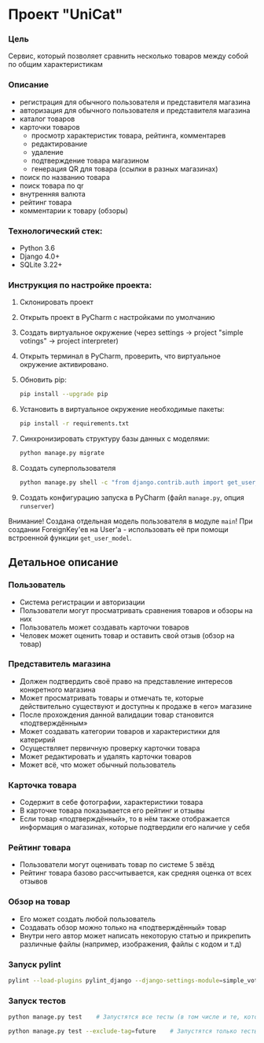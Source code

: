 # Проект "UniCat"

### Цель
Сервис, который позволяет сравнить несколько товаров между собой по общим характеристикам

### Описание
- регистрация для обычного пользователя и представителя магазина
- авторизация для обычного пользователя и представителя магазина
- каталог товаров
- карточки товаров
    - просмотр характеристик товара, рейтинга, комментарев
    - редактирование
    - удаление
    - подтверждение товара магазином
    + генерация QR для товара (ссылки в разных магазинах)
- поиск по названию товара
- поиск товара по qr
- внутренняя валюта
- рейтинг товара
- комментарии к товару (обзоры)

### Технологический стек:
- Python 3.6
- Django 4.0+
- SQLite 3.22+

### Инструкция по настройке проекта:
1. Склонировать проект
2. Открыть проект в PyCharm с наcтройками по умолчанию
3. Создать виртуальное окружение (через settings -> project "simple votings" -> project interpreter)
4. Открыть терминал в PyCharm, проверить, что виртуальное окружение активировано.
5. Обновить pip:
   ```bash
   pip install --upgrade pip
   ```
6. Установить в виртуальное окружение необходимые пакеты: 
   ```bash
   pip install -r requirements.txt
   ```

7. Синхронизировать структуру базы данных с моделями: 
   ```bash
   python manage.py migrate
   ```

8. Создать суперпользователя
   ```bash
   python manage.py shell -c "from django.contrib.auth import get_user_model; get_user_model().objects.create_superuser('vasya', '1@abc.net', 'promprog')"
   ```

9. Создать конфигурацию запуска в PyCharm (файл `manage.py`, опция `runserver`)

Внимание! Создана отдельная модель пользователя в модуле `main`! 
При создании ForeignKey'ев на User'а - использовать её при помощи встроенной функции `get_user_model`.

## Детальное описание

### Пользователь 

* Система регистрации и авторизации 
* Пользователи могут просматривать сравнения товаров и обзоры на них
* Пользователь может создавать карточки товаров
* Человек может оценить товар и оставить свой отзыв (обзор на товар)

### Представитель магазина

* Должен подтвердить своё право на представление интересов конкретного магазина
* Может просматривать товары и отмечать те, которые действительно существуют и доступны к продаже в «его» магазине
* После прохождения данной валидации товар становится «подтверждённым»
* Может создавать категории товаров и характеристики для катеририй
* Осуществляет первичную проверку карточки товара
* Может редактировать и удалять карточки товаров
* Может всё, что может обычный пользователь

### Карточка товара

* Содержит в себе фотографии, характеристики товара
* В карточке товара показывается его рейтинг и отзывы
* Если товар «подтверждённый», то в нём также отображается информация о магазинах, которые подтвердили его наличие у себя

### Рейтинг товара

* Пользователи могут оценивать товар по системе 5 звёзд
* Рейтинг товара базово рассчитывается, как средняя оценка от всех отзывов 

### Обзор на товар

* Его может создать любой пользователь 
* Создавать обзор можно только на «подтверждённый» товар
* Внутри него автор может написать некоторую статью и прикрепить различные файлы (например, изображения, файлы с кодом и т.д)

### Запуск pylint
```bash
pylint --load-plugins pylint_django --django-settings-module=simple_votings.settings -j 0 main simple_votings manage.py 
```

### Запуск тестов
```bash
python manage.py test    # Запустятся все тесты (в том числе и те, которые покрывают ненаписанный функционал) 
```
```bash
python manage.py test --exclude-tag=future    # Запустятся только тесты на существующий функционал 
```
